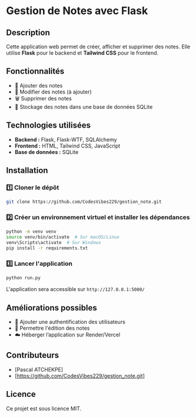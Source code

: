 # Gestion de Notes avec Flask

## Description
Cette application web permet de créer, afficher et supprimer des notes. Elle utilise **Flask** pour le backend et **Tailwind CSS** pour le frontend.

## Fonctionnalités
- 📌 Ajouter des notes
- 📝 Modifier des notes (à ajouter)
- 🗑️ Supprimer des notes
- 📄 Stockage des notes dans une base de données SQLite

## Technologies utilisées
- **Backend :** Flask, Flask-WTF, SQLAlchemy
- **Frontend :** HTML, Tailwind CSS, JavaScript
- **Base de données :** SQLite

## Installation
### 1️⃣ Cloner le dépôt
```bash
git clone https://github.com/CodesVibes229/gestion_note.git

```

### 2️⃣ Créer un environnement virtuel et installer les dépendances
```bash
python -m venv venv
source venv/bin/activate  # Sur macOS/Linux
venv\Scripts\activate  # Sur Windows
pip install -r requirements.txt
```

### 3️⃣ Lancer l'application
```bash
python run.py
```
L'application sera accessible sur `http://127.0.0.1:5000/`

## Améliorations possibles
- 🔐 Ajouter une authentification des utilisateurs
- 📌 Permettre l'édition des notes
- ☁️ Héberger l’application sur Render/Vercel

## Contributeurs
- [Pascal ATCHEKPE]
- [https://github.com/CodesVibes229/gestion_note.git]

## Licence
Ce projet est sous licence MIT.

